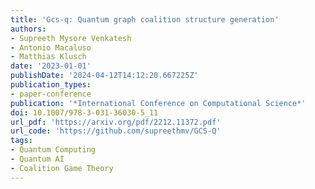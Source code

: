 ```yaml
---
title: 'Gcs-q: Quantum graph coalition structure generation'
authors:
- Supreeth Mysore Venkatesh
- Antonio Macaluso
- Matthias Klusch
date: '2023-01-01'
publishDate: '2024-04-12T14:12:20.667225Z'
publication_types:
- paper-conference
publication: '*International Conference on Computational Science*'
doi: 10.1007/978-3-031-36030-5_11
url_pdf: 'https://arxiv.org/pdf/2212.11372.pdf'
url_code: 'https://github.com/supreethmv/GCS-Q'
tags:
- Quantum Computing
- Quantum AI
- Coalition Game Theory
---
```


